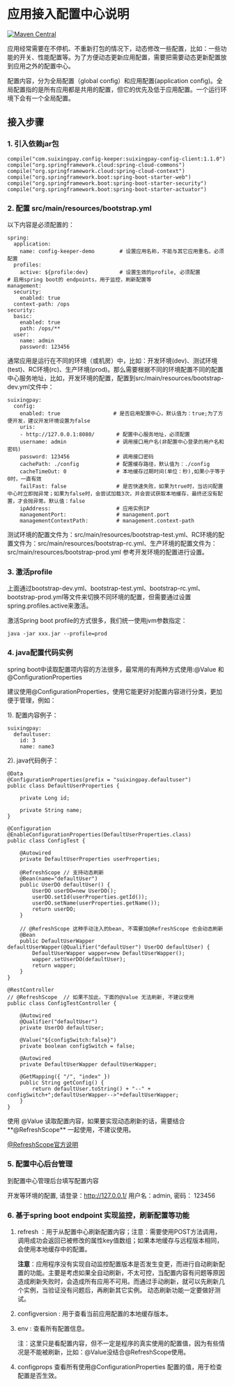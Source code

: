 # 应用接入配置中心说明

[![Maven Central](https://img.shields.io/maven-central/v/com.suixingpay.config-keeper/suixingpay-config-client.svg?style=flat-square)](https://maven-badges.herokuapp.com/maven-central/com.suixingpay.config-keeper/suixingpay-config-client/)


应用经常需要在不停机、不重新打包的情况下，动态修改一些配置，比如：一些功能的开关、性能配置等。为了方便动态更新应用配置，需要把需要动态更新配置放到应用之外的配置中心。

配置内容，分为全局配置（global config）和应用配置(application config)。全局配置指的是所有应用都是共用的配置，但它的优先及低于应用配置。一个运行环境下会有一个全局配置。

## 接入步骤

### 1. 引入依赖jar包

    compile("com.suixingpay.config-keeper:suixingpay-config-client:1.1.0")
    compile("org.springframework.cloud:spring-cloud-commons")
    compile("org.springframework.cloud:spring-cloud-context")
    compile("org.springframework.boot:spring-boot-starter-web")
    compile("org.springframework.boot:spring-boot-starter-security")
    compile("org.springframework.boot:spring-boot-starter-actuator")
    
    
### 2. 配置 src/main/resources/bootstrap.yml
以下内容是必须配置的：

    spring:
      application:
        name: config-keeper-demo        # 设置应用名称，不能与其它应用重名，必须配置
      profiles:
        active: ${profile:dev}          # 设置生效的profile, 必须配置
    # 启用spring boot的 endpoints，用于监控，刷新配置等
    management:
      security:
        enabled: true
      context-path: /ops
    security:
      basic:
        enabled: true
        path: /ops/**
      user:
        name: admin
        password: 123456
            
通常应用是运行在不同的环境（或机房）中，比如：开发环境(dev)、测试环境(test)、RC环境(rc)、生产环境(prod)。那么需要根据不同的环境配置不同的配置中心服务地址，比如，开发环境的配置，配置到src/main/resources/bootstrap-dev.yml文件中：
    
    suixingpay:
      config:
        enabled: true                 # 是否启用配置中心，默认值为：true;为了方便开发，建议开发环境设置为false
        uris:
        - http://127.0.0.1:8080/       # 配置中心服务地址，必须配置
        username: admin                # 调用接口用户名(非配置中心登录的用户名和密码)
        password: 123456               # 调用接口密码
        cachePath: ./config            # 配置缓存路径，默认值为：./config
        cacheTimeOut: 0                # 本地缓存过期时间(单位：秒),如果小于等于0时，一直有效
        failFast: false                # 是否快速失败，如果为true时，当访问配置中心时立即抛异常；如果为false时，会尝试加载3次，并会尝试获取本地缓存，最终还没有配置，才会抛异常。默认值：false
        ipAddress:                     # 应用实例IP
        managementPort:                # management.port
        managementContextPath:         # management.context-path
        
测试环境的配置文件为：src/main/resources/bootstrap-test.yml、RC环境的配置文件为：src/main/resources/bootstrap-rc.yml、生产环境的配置文件为：src/main/resources/bootstrap-prod.yml 参考开发环境的配置进行设置。    
             
### 3. 激活profile
上面通过bootstrap-dev.yml、bootstrap-test.yml、bootstrap-rc.yml、bootstrap-prod.yml等文件来切换不同环境的配置，但需要通过设置spring.profiles.active来激活。

激活Spring boot profile的方式很多，我们统一使用jvm参数指定：
	
	java -jar xxx.jar --profile=prod
   
### 4. java配置代码实例

spring boot中读取配置项内容的方法很多，最常用的有两种方式使用:@Value 和 @ConfigurationProperties

建议使用@ConfigurationProperties，使用它能更好对配置内容进行分类，更加便于管理，例如：

1). 配置内容例子：

    suixingpay: 
      defaultuser: 
        id: 3
        name: name3
    
2). java代码例子：
   
    @Data
    @ConfigurationProperties(prefix = "suixingpay.defaultuser")
    public class DefaultUserProperties {
        
        private Long id;
    
        private String name;
    }
    
    @Configuration
    @EnableConfigurationProperties(DefaultUserProperties.class)
    public class ConfigTest {
    
        @Autowired
        private DefaultUserProperties userProperties;
        
        @RefreshScope // 支持动态刷新
        @Bean(name="defaultUser")
        public UserDO defaultUser() {
            UserDO userDO=new UserDO();
            userDO.setId(userProperties.getId());
            userDO.setName(userProperties.getName());
            return userDO;
        }
        
        // @RefreshScope 这种手动注入的bean, 不需要加@RefreshScope 也会动态刷新
        @Bean
        public DefaultUserWapper defaultUserWapper(@Qualifier("defaultUser") UserDO defaultUser) {
            DefaultUserWapper wapper=new DefaultUserWapper();
            wapper.setUserDO(defaultUser);
            return wapper;
        }
    }
    
    @RestController
    // @RefreshScope  // 如果不加此，下面的@Value 无法刷新, 不建议使用
    public class ConfigTestController {
    
        @Autowired
        @Qualifier("defaultUser")
        private UserDO defaultUser;
    
        @Value("${configSwitch:false}")
        private boolean configSwitch = false;
        
        @Autowired
        private DefaultUserWapper defaultUserWapper;
    
        @GetMapping({ "/", "index" })
        public String getConfig() {
            return defaultUser.toString() + "--" + configSwitch+";defaultUserWapper-->"+defaultUserWapper;
        }
    }

使用 @Value 读取配置内容，如果要实现动态刷新的话，需要结合**@RefreshScope** 一起使用，不建议使用。

[@RefreshScope官方说明](http://cloud.spring.io/spring-cloud-static/Edgware.SR2/single/spring-cloud.html#_refresh_scope)
    
### 5. 配置中心后台管理

到配置中心管理后台填写配置内容

开发等环境的配置, 请登录：http://127.0.0.1/ 用户名：admin, 密码： 123456
 

### 6. 基于spring boot endpoint 实现监控，刷新配置等功能

1. refresh ：用于从配置中心刷新配置内容；注意：需要使用POST方法调用，调用成功会返回已被修改的属性key值数组；如果本地缓存与远程版本相同，会使用本地缓存中的配置。
    
    **注意**：应用程序没有实现自动监控配置版本是否发生变更，而进行自动刷新配置的功能。主要是考虑如果全自动刷新，不太可控，当配置内容有问题等原因造成刷新失败时，会造成所有应用不可用。而通过手动刷新，就可以先刷新几个实例，当验证没有问题后，再刷新其它实例。 动态刷新功能一定要做好测试。
    
2. configversion : 用于查看当前应用配置的本地缓存版本。
3. env : 查看所有配置信息。
    
   注：这里只是看配置内容，但不一定是程序的真实使用的配置值，因为有些情况是不能被刷新，比如：@Value没结合@RefreshScope使用。
    
4. configprops 查看所有使用@ConfigurationProperties 配置的值，用于检查配置是否生效。
